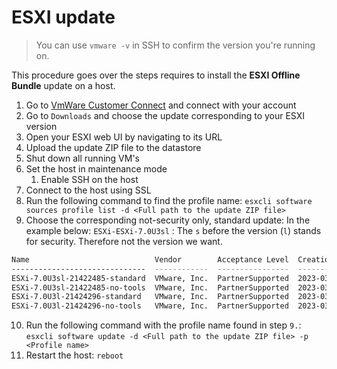 # ESXI update

> You can use `vmware -v` in SSH to confirm the version you're running on.

This procedure goes over the steps requires to install the **ESXI Offline Bundle** update on a host.

1. Go to [VmWare Customer Connect](https://my.vmware.com/) and connect with your account
2. Go to `Downloads` and choose the update corresponding to your ESXI version
3. Open your ESXI web UI by navigating to its URL
4. Upload the update ZIP file to the datastore
5. Shut down all running VM's
6. Set the host in maintenance mode
    1. Enable SSH on the host
7. Connect to the host using SSL
8. Run the following command to find the profile name:
  `esxcli software sources profile list -d <Full path to the update ZIP file>`
9. Choose the corresponding not-security only, standard update:
  In the example below:
  `ESXi-ESXi-7.0U3sl` : The `s` before the version (`l`) stands for security. Therefore not the version we want.

  ```bash
  Name                            Vendor        Acceptance Level  Creation Time        Modification Time
  ------------------------------  ------------  ----------------  -------------------  -----------------
  ESXi-7.0U3sl-21422485-standard  VMware, Inc.  PartnerSupported  2023-03-30T00:00:00  2023-03-30T00:00:00  
  ESXi-7.0U3sl-21422485-no-tools  VMware, Inc.  PartnerSupported  2023-03-30T00:00:00  2023-03-10T16:04:06
  ESXi-7.0U3l-21424296-standard   VMware, Inc.  PartnerSupported  2023-03-30T00:00:00  2023-03-30T00:00:00  # --> Profile you want.
  ESXi-7.0U3l-21424296-no-tools   VMware, Inc.  PartnerSupported  2023-03-30T00:00:00  2023-03-11T01:18:32
  ```

10. Run the following command with the profile name found in step `9.`:
  `esxcli software update -d <Full path to the update ZIP file> -p <Profile name>`
11. Restart the host: `reboot`
